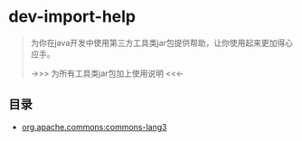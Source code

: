 # dev-import-help

> 为你在java开发中使用第三方工具类jar包提供帮助，让你使用起来更加得心应手。
>
> ->>> 为所有工具类jar包加上使用说明 <<<-

## 目录

* [org.apache.commons:commons-lang3](org/apache/commons/commons-lang3/README.md)
